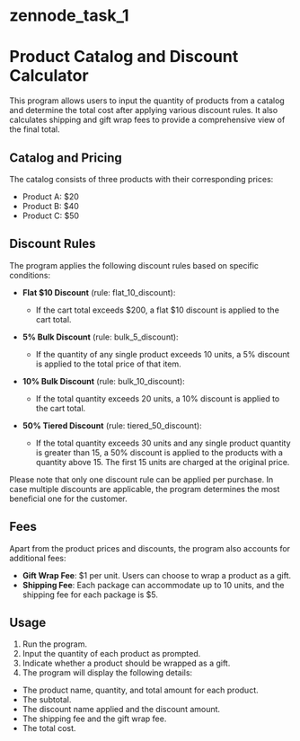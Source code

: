 # zennode_task_1

# Product Catalog and Discount Calculator

This program allows users to input the quantity of products from a catalog and determine the total cost after applying various discount rules. It also calculates shipping and gift wrap fees to provide a comprehensive view of the final total.

## Catalog and Pricing

The catalog consists of three products with their corresponding prices:

- Product A: $20
- Product B: $40
- Product C: $50

## Discount Rules

The program applies the following discount rules based on specific conditions:

- **Flat $10 Discount** (rule: flat_10_discount):
  - If the cart total exceeds $200, a flat $10 discount is applied to the cart total.

- **5% Bulk Discount** (rule: bulk_5_discount):
  - If the quantity of any single product exceeds 10 units, a 5% discount is applied to the total price of that item.

- **10% Bulk Discount** (rule: bulk_10_discount):
  - If the total quantity exceeds 20 units, a 10% discount is applied to the cart total.

- **50% Tiered Discount** (rule: tiered_50_discount):
  - If the total quantity exceeds 30 units and any single product quantity is greater than 15, a 50% discount is applied to the products with a quantity above 15. The first 15 units are charged at the original price.

Please note that only one discount rule can be applied per purchase. In case multiple discounts are applicable, the program determines the most beneficial one for the customer.

## Fees

Apart from the product prices and discounts, the program also accounts for additional fees:

- **Gift Wrap Fee**: $1 per unit. Users can choose to wrap a product as a gift.
- **Shipping Fee**: Each package can accommodate up to 10 units, and the shipping fee for each package is $5.

## Usage

1. Run the program.
2. Input the quantity of each product as prompted.
3. Indicate whether a product should be wrapped as a gift.
4. The program will display the following details:

- The product name, quantity, and total amount for each product.
- The subtotal.
- The discount name applied and the discount amount.
- The shipping fee and the gift wrap fee.
- The total cost.
